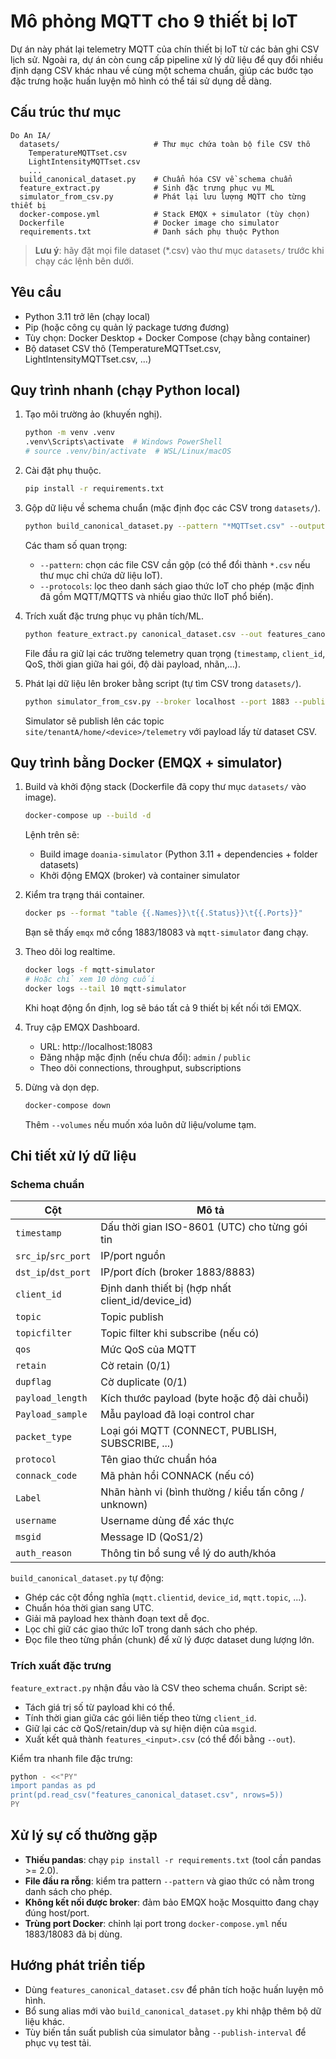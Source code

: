 ﻿# Mô phỏng MQTT cho 9 thiết bị IoT

Dự án này phát lại telemetry MQTT của chín thiết bị IoT từ các bản ghi CSV lịch sử. Ngoài ra, dự án còn cung cấp pipeline xử lý dữ liệu để quy đổi nhiều định dạng CSV khác nhau về cùng một schema chuẩn, giúp các bước tạo đặc trưng hoặc huấn luyện mô hình có thể tái sử dụng dễ dàng.

## Cấu trúc thư mục

```
Do An IA/
  datasets/                     # Thư mục chứa toàn bộ file CSV thô
    TemperatureMQTTset.csv
    LightIntensityMQTTset.csv
    ...
  build_canonical_dataset.py    # Chuẩn hóa CSV về schema chuẩn
  feature_extract.py            # Sinh đặc trưng phục vụ ML
  simulator_from_csv.py         # Phát lại lưu lượng MQTT cho từng thiết bị
  docker-compose.yml            # Stack EMQX + simulator (tùy chọn)
  Dockerfile                    # Docker image cho simulator
  requirements.txt              # Danh sách phụ thuộc Python
```

> **Lưu ý**: hãy đặt mọi file dataset (*.csv) vào thư mục `datasets/` trước khi chạy các lệnh bên dưới.

## Yêu cầu

- Python 3.11 trở lên (chạy local)
- Pip (hoặc công cụ quản lý package tương đương)
- Tùy chọn: Docker Desktop + Docker Compose (chạy bằng container)
- Bộ dataset CSV thô (TemperatureMQTTset.csv, LightIntensityMQTTset.csv, ...)

## Quy trình nhanh (chạy Python local)

1. Tạo môi trường ảo (khuyến nghị).

   ```bash
   python -m venv .venv
   .venv\Scripts\activate  # Windows PowerShell
   # source .venv/bin/activate  # WSL/Linux/macOS
   ```

2. Cài đặt phụ thuộc.

   ```bash
   pip install -r requirements.txt
   ```

3. Gộp dữ liệu về schema chuẩn (mặc định đọc các CSV trong `datasets/`).

   ```bash
   python build_canonical_dataset.py --pattern "*MQTTset.csv" --output canonical_dataset.csv --chunksize 50000 --force
   ```

   Các tham số quan trọng:
   - `--pattern`: chọn các file CSV cần gộp (có thể đổi thành `*.csv` nếu thư mục chỉ chứa dữ liệu IoT).
   - `--protocols`: lọc theo danh sách giao thức IoT cho phép (mặc định đã gồm MQTT/MQTTS và nhiều giao thức IIoT phổ biến).

4. Trích xuất đặc trưng phục vụ phân tích/ML.

   ```bash
   python feature_extract.py canonical_dataset.csv --out features_canonical_dataset.csv
   ```

   File đầu ra giữ lại các trường telemetry quan trọng (`timestamp`, `client_id`, QoS, thời gian giữa hai gói, độ dài payload, nhãn,...).

5. Phát lại dữ liệu lên broker bằng script (tự tìm CSV trong `datasets/`).

   ```bash
   python simulator_from_csv.py --broker localhost --port 1883 --publish-interval 0.2
   ```

   Simulator sẽ publish lên các topic `site/tenantA/home/<device>/telemetry` với payload lấy từ dataset CSV.

## Quy trình bằng Docker (EMQX + simulator)

1. Build và khởi động stack (Dockerfile đã copy thư mục `datasets/` vào image).

   ```bash
   docker-compose up --build -d
   ```

   Lệnh trên sẽ:
   - Build image `doania-simulator` (Python 3.11 + dependencies + folder datasets)
   - Khởi động EMQX (broker) và container simulator

2. Kiểm tra trạng thái container.

   ```bash
   docker ps --format "table {{.Names}}\t{{.Status}}\t{{.Ports}}"
   ```

   Bạn sẽ thấy `emqx` mở cổng 1883/18083 và `mqtt-simulator` đang chạy.

3. Theo dõi log realtime.

   ```bash
   docker logs -f mqtt-simulator
   # Hoặc chỉ xem 10 dòng cuối
   docker logs --tail 10 mqtt-simulator
   ```

   Khi hoạt động ổn định, log sẽ báo tất cả 9 thiết bị kết nối tới EMQX.

4. Truy cập EMQX Dashboard.
   - URL: http://localhost:18083
   - Đăng nhập mặc định (nếu chưa đổi): `admin` / `public`
   - Theo dõi connections, throughput, subscriptions

5. Dừng và dọn dẹp.

   ```bash
   docker-compose down
   ```

   Thêm `--volumes` nếu muốn xóa luôn dữ liệu/volume tạm.

## Chi tiết xử lý dữ liệu

### Schema chuẩn

| Cột              | Mô tả                                             |
|------------------|---------------------------------------------------|
| `timestamp`      | Dấu thời gian ISO-8601 (UTC) cho từng gói tin      |
| `src_ip`/`src_port` | IP/port nguồn                                   |
| `dst_ip`/`dst_port` | IP/port đích (broker 1883/8883)                 |
| `client_id`      | Định danh thiết bị (hợp nhất client_id/device_id) |
| `topic`          | Topic publish                                     |
| `topicfilter`    | Topic filter khi subscribe (nếu có)               |
| `qos`            | Mức QoS của MQTT                                  |
| `retain`         | Cờ retain (0/1)                                   |
| `dupflag`        | Cờ duplicate (0/1)                                |
| `payload_length` | Kích thước payload (byte hoặc độ dài chuỗi)       |
| `Payload_sample` | Mẫu payload đã loại control char                  |
| `packet_type`    | Loại gói MQTT (CONNECT, PUBLISH, SUBSCRIBE, ...)  |
| `protocol`       | Tên giao thức chuẩn hóa                           |
| `connack_code`   | Mã phản hồi CONNACK (nếu có)                      |
| `Label`          | Nhãn hành vi (bình thường / kiểu tấn công / unknown) |
| `username`       | Username dùng để xác thực                         |
| `msgid`          | Message ID (QoS1/2)                               |
| `auth_reason`    | Thông tin bổ sung về lý do auth/khóa              |

`build_canonical_dataset.py` tự động:
- Ghép các cột đồng nghĩa (`mqtt.clientid`, `device_id`, `mqtt.topic`, ...).
- Chuẩn hóa thời gian sang UTC.
- Giải mã payload hex thành đoạn text dễ đọc.
- Lọc chỉ giữ các giao thức IoT trong danh sách cho phép.
- Đọc file theo từng phần (chunk) để xử lý được dataset dung lượng lớn.

### Trích xuất đặc trưng

`feature_extract.py` nhận đầu vào là CSV theo schema chuẩn. Script sẽ:
- Tách giá trị số từ payload khi có thể.
- Tính thời gian giữa các gói liên tiếp theo từng `client_id`.
- Giữ lại các cờ QoS/retain/dup và sự hiện diện của `msgid`.
- Xuất kết quả thành `features_<input>.csv` (có thể đổi bằng `--out`).

Kiểm tra nhanh file đặc trưng:

```bash
python - <<"PY"
import pandas as pd
print(pd.read_csv("features_canonical_dataset.csv", nrows=5))
PY
```

## Xử lý sự cố thường gặp

- **Thiếu pandas**: chạy `pip install -r requirements.txt` (tool cần pandas >= 2.0).
- **File đầu ra rỗng**: kiểm tra pattern `--pattern` và giao thức có nằm trong danh sách cho phép.
- **Không kết nối được broker**: đảm bảo EMQX hoặc Mosquitto đang chạy đúng host/port.
- **Trùng port Docker**: chỉnh lại port trong `docker-compose.yml` nếu 1883/18083 đã bị dùng.

## Hướng phát triển tiếp

- Dùng `features_canonical_dataset.csv` để phân tích hoặc huấn luyện mô hình.
- Bổ sung alias mới vào `build_canonical_dataset.py` khi nhập thêm bộ dữ liệu khác.
- Tùy biến tần suất publish của simulator bằng `--publish-interval` để phục vụ test tải.
